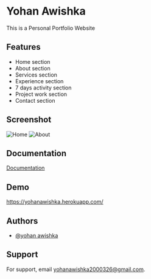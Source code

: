 
# Yohan Awishka

This is a Personal Portfolio Website

## Features

- Home section
- About section
- Services section
- Experience section
- 7 days activity section
- Project work section
- Contact section

## Screenshot
![Home](https://user-images.githubusercontent.com/86613961/210206502-b6f73aac-2943-4e03-895a-851d1cfd82cf.png)
![About](https://user-images.githubusercontent.com/86613961/210206567-84dde36a-7c82-466f-b363-1154c63ea71f.png)

## Documentation

[Documentation](https://www.notion.so/Portfolio-Article-e7f82df8299f4468b286d6ce76abb564)

## Demo

https://yohanawishka.herokuapp.com/

## Authors

- [@yohan awishka](https://www.github.com/yohanawi)

## Support

For support, email yohanawishka2000326@gmail.com.


